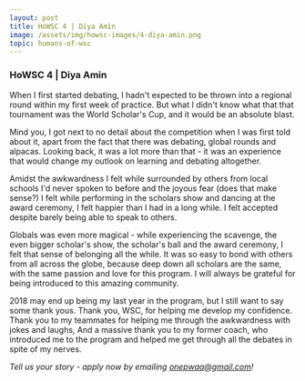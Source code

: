 ```yaml
---
layout: post
title: HoWSC 4 | Diya Amin
image: /assets/img/howsc-images/4-diya-amin.png
topic: humans-of-wsc
---
```


### HoWSC 4 | Diya Amin

When I first started debating, I hadn't expected to be thrown into a regional round within my first week of practice. But what I didn't know what that that tournament was the World Scholar's Cup, and it would be an absolute blast.  

Mind you, I got next to no detail about the competition when I was first told about it, apart from the fact that there was debating, global rounds and alpacas. Looking back, it was a lot more than that - it was an experience that would change my outlook on learning and debating altogether.  

Amidst the awkwardness I felt while surrounded by others from local schools I'd never spoken to before and the joyous fear (does that make sense?) I felt while performing in the scholars show and dancing at the award ceremony, I felt happier than I had in a long while. I felt accepted despite barely being able to speak to others.   

Globals was even more magical - while experiencing the scavenge, the even bigger scholar's show, the scholar's ball and the award ceremony, I felt that sense of belonging all the while. It was so easy to bond with others from all across the globe, because deep down all scholars are the same, with the same passion and love for this program. I will always be grateful for being introduced to this amazing community.  

2018 may end up being my last year in the program, but I still want to say some thank yous. Thank you, WSC, for helping me develop my confidence. Thank you to my teammates for helping me through the awkwardness with jokes and laughs, And a massive thank you to my former coach, who introduced me to the program and helped me get through all the debates in spite of my nerves.

*Tell us your story - apply now by emailing [onepwaa@gmail.com](mailto:onepwaa@gmail.com)!*
